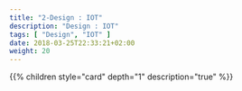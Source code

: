 ```yaml
---
title: "2-Design : IOT"
description: "Design : IOT"
tags: [ "Design", "IOT" ]
date: 2018-03-25T22:33:21+02:00
weight: 20
---
```

{{% children style="card" depth="1"  description="true" %}}

